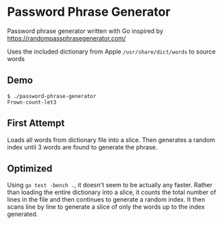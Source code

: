 # Password Phrase Generator
Password phrase generator written with Go inspired by https://randompassphrasegenerator.com/

Uses the included dictionary from Apple `/usr/share/dict/words` to source words

## Demo
```
$ ./password-phrase-generator 
Frown-count-let3
```

## First Attempt
Loads all words from dictionary file into a slice. Then generates a random index until 3 words are found to generate the phrase.

## Optimized
Using `go test -bench .`, it doesn't seem to be actually any faster. Rather than loading the entire dictionary into a slice, it counts the total number of lines in the file and then continues to generate a random index. It then scans line by line to generate a slice of only the words up to the index generated.

